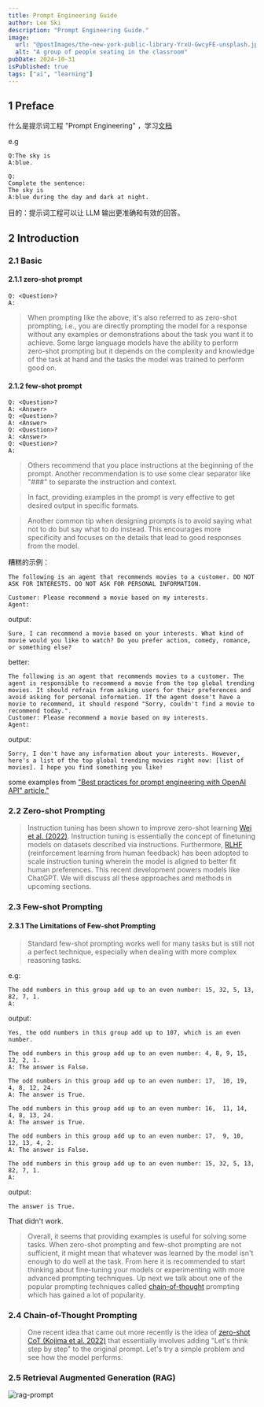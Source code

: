 ```yaml
---
title: Prompt Engineering Guide
author: Lee Ski
description: "Prompt Engineering Guide."
image:
  url: "@postImages/the-new-york-public-library-YrxU-GwcyFE-unsplash.jpg"
  alt: "A group of people seating in the classroom"
pubDate: 2024-10-31
isPublished: true
tags: ["ai", "learning"]
---
```


## 1 Preface

什么是提示词工程 "Prompt Engineering" ，学习[文档](https://www.promptingguide.ai/)

e.g

```text
Q:The sky is
A:blue.
```

```text
Q:
Complete the sentence:
The sky is
A:blue during the day and dark at night.
```

目的：提示词工程可以让 LLM 输出更准确和有效的回答。

## 2 Introduction

### 2.1 Basic

#### 2.1.1 zero-shot prompt

```text
Q: <Question>?
A:
```

> When prompting like the above, it's also referred to as zero-shot prompting, i.e., you are directly prompting the model for a response without any examples or demonstrations about the task you want it to achieve. Some large language models have the ability to perform zero-shot prompting but it depends on the complexity and knowledge of the task at hand and the tasks the model was trained to perform good on.

#### 2.1.2 few-shot prompt

```text
Q: <Question>?
A: <Answer>
Q: <Question>?
A: <Answer>
Q: <Question>?
A: <Answer>
Q: <Question>?
A:
```

> Others recommend that you place instructions at the beginning of the prompt. Another recommendation is to use some clear separator like "###" to separate the instruction and context.

> In fact, providing examples in the prompt is very effective to get desired output in specific formats.

> Another common tip when designing prompts is to avoid saying what not to do but say what to do instead. This encourages more specificity and focuses on the details that lead to good responses from the model.

糟糕的示例：

```text
The following is an agent that recommends movies to a customer. DO NOT ASK FOR INTERESTS. DO NOT ASK FOR PERSONAL INFORMATION.

Customer: Please recommend a movie based on my interests.
Agent:
```

output:

```text
Sure, I can recommend a movie based on your interests. What kind of movie would you like to watch? Do you prefer action, comedy, romance, or something else?
```

better:

```text
The following is an agent that recommends movies to a customer. The agent is responsible to recommend a movie from the top global trending movies. It should refrain from asking users for their preferences and avoid asking for personal information. If the agent doesn't have a movie to recommend, it should respond "Sorry, couldn't find a movie to recommend today.".
Customer: Please recommend a movie based on my interests.
Agent:
```

output:

```text
Sorry, I don't have any information about your interests. However, here's a list of the top global trending movies right now: [list of movies]. I hope you find something you like!
```

some examples from ["Best practices for prompt engineering with OpenAI API" article."](https://help.openai.com/en/articles/6654000-best-practices-for-prompt-engineering-with-the-openai-api)

### 2.2 Zero-shot Prompting

> Instruction tuning has been shown to improve zero-shot learning [Wei et al. (2022)](https://arxiv.org/pdf/2109.01652). Instruction tuning is essentially the concept of finetuning models on datasets described via instructions. Furthermore, [RLHF](https://arxiv.org/abs/1706.03741) (reinforcement learning from human feedback) has been adopted to scale instruction tuning wherein the model is aligned to better fit human preferences. This recent development powers models like ChatGPT. We will discuss all these approaches and methods in upcoming sections.

### 2.3 Few-shot Prompting

#### 2.3.1 The Limitations of Few-shot Prompting

> Standard few-shot prompting works well for many tasks but is still not a perfect technique, especially when dealing with more complex reasoning tasks.

e.g:

```text
The odd numbers in this group add up to an even number: 15, 32, 5, 13, 82, 7, 1.
A:
```

output:

```text
Yes, the odd numbers in this group add up to 107, which is an even number.
```

```text
The odd numbers in this group add up to an even number: 4, 8, 9, 15, 12, 2, 1.
A: The answer is False.

The odd numbers in this group add up to an even number: 17,  10, 19, 4, 8, 12, 24.
A: The answer is True.

The odd numbers in this group add up to an even number: 16,  11, 14, 4, 8, 13, 24.
A: The answer is True.

The odd numbers in this group add up to an even number: 17,  9, 10, 12, 13, 4, 2.
A: The answer is False.

The odd numbers in this group add up to an even number: 15, 32, 5, 13, 82, 7, 1.
A:
```

output:

```text
The answer is True.
```

That didn't work.

> Overall, it seems that providing examples is useful for solving some tasks. When zero-shot prompting and few-shot prompting are not sufficient, it might mean that whatever was learned by the model isn't enough to do well at the task. From here it is recommended to start thinking about fine-tuning your models or experimenting with more advanced prompting techniques. Up next we talk about one of the popular prompting techniques called [chain-of-thought](https://arxiv.org/abs/2201.11903) prompting which has gained a lot of popularity.

### 2.4 Chain-of-Thought Prompting

> One recent idea that came out more recently is the idea of [zero-shot CoT (Kojima et al. 2022)](https://arxiv.org/abs/2205.11916) that essentially involves adding "Let's think step by step" to the original prompt. Let's try a simple problem and see how the model performs:

### 2.5 Retrieval Augmented Generation (RAG)

![rag-prompt](@postImages/rag.png)
